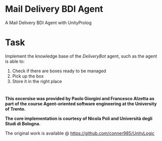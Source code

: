 # Mail Delivery BDI Agent
 A Mail Delivery BDI Agent with UnityProlog
 
# Task
Implement the knowledge base of the *DeliveryBot* agent, such as the agent is able to:

1. Check if there are boxes ready to be managed
1. Pick up the box
1. Store it in the right place

#
**This excersise was provided by Paolo Giorgini and Francesco Alzetta as part of the course Agent-oriented software engineering at the University of Trento.**

**The core implementation is courtesy of Nicola Poli and Università degli Studi di Bologna.**

The original work is available @ https://github.com/conner985/UnityLogic
